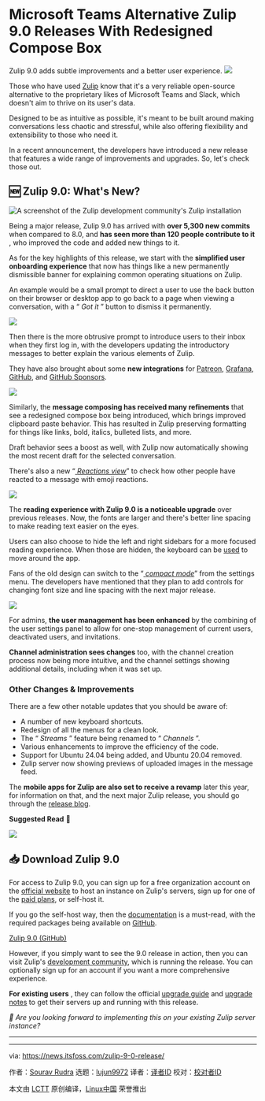 [#]: subject: "Microsoft Teams Alternative Zulip 9.0 Releases With Redesigned Compose Box"
[#]: via: "https://news.itsfoss.com/zulip-9-0-release/"
[#]: author: "Sourav Rudra https://news.itsfoss.com/author/sourav/"
[#]: collector: "lujun9972/lctt-scripts-1705972010"
[#]: translator: " "
[#]: reviewer: " "
[#]: publisher: " "
[#]: url: " "

Microsoft Teams Alternative Zulip 9.0 Releases With Redesigned Compose Box
======
Zulip 9.0 adds subtle improvements and a better user experience.
[![][1]][2]

Those who have used [Zulip][3] know that it's a very reliable open-source alternative to the proprietary likes of Microsoft Teams and Slack, which doesn't aim to thrive on its user's data.

Designed to be as intuitive as possible, it's meant to be built around making conversations less chaotic and stressful, while also offering flexibility and extensibility to those who need it.

In a recent announcement, the developers have introduced a new release that features a wide range of improvements and upgrades. So, let's check those out.

## 🆕 Zulip 9.0: What's New?

![A screenshot of the Zulip development community's Zulip installation][4]

Being a major release, Zulip 9.0 has arrived with **over 5,300 new commits** when compared to 8.0, and **has seen more than 120 people contribute to it** , who improved the code and added new things to it.

As for the key highlights of this release, we start with the **simplified user onboarding experience** that now has things like a new permanently dismissible banner for explaining common operating situations on Zulip.

An example would be a small prompt to direct a user to use the back button on their browser or desktop app to go back to a page when viewing a conversation, with a “ _Got it_ ” button to dismiss it permanently.

![][5]

Then there is the more obtrusive prompt to introduce users to their inbox when they first log in, with the developers updating the introductory messages to better explain the various elements of Zulip.

They have also brought about some **new integrations** for [Patreon][6], [Grafana][7], [GitHub][8], and [GitHub Sponsors][9].

![][10]

Similarly, the **message composing has received many refinements** that see a redesigned compose box being introduced, which brings improved clipboard paste behavior. This has resulted in Zulip preserving formatting for things like links, bold, italics, bulleted lists, and more.

Draft behavior sees a boost as well, with Zulip now automatically showing the most recent draft for the selected conversation.

There's also a new “[ _Reactions view_][11]” to check how other people have reacted to a message with emoji reactions.

![][12]

The **reading experience with Zulip 9.0 is a noticeable upgrade** over previous releases. Now, the fonts are larger and there's better line spacing to make reading text easier on the eyes.

Users can also choose to hide the left and right sidebars for a more focused reading experience. When those are hidden, the keyboard can be [used][13] to move around the app.

Fans of the old design can switch to the “[ _compact mode_][14]” from the settings menu. The developers have mentioned that they plan to add controls for changing font size and line spacing with the next major release.

![][15]

For admins, **the user management has been enhanced** by the combining of the user settings panel to allow for one-stop management of current users, deactivated users, and invitations.

**Channel administration sees changes** too, with the channel creation process now being more intuitive, and the channel settings showing additional details, including when it was set up.

### Other Changes & Improvements

There are a few other notable updates that you should be aware of:

  * A number of new keyboard shortcuts.
  * Redesign of all the menus for a clean look.
  * The “ _Streams_ ” feature being renamed to “ _Channels_ ”.
  * Various enhancements to improve the efficiency of the code.
  * Support for Ubuntu 24.04 being added, and Ubuntu 20.04 removed.
  * Zulip server now showing previews of uploaded images in the message feed.



The **mobile apps for Zulip are also set to receive a revamp** later this year, for information on that, and the next major Zulip release, you should go through the [release blog][16].

**Suggested Read** 📖

![][17]

## 📥 Download Zulip 9.0

For access to Zulip 9.0, you can sign up for a free organization account on the [official website][3] to host an instance on Zulip's servers, sign up for one of the [paid plans][18], or self-host it.

If you go the self-host way, then the [documentation][19] is a must-read, with the required packages being available on [GitHub][20].

[Zulip 9.0 (GitHub)][20]

However, if you simply want to see the 9.0 release in action, then you can visit Zulip's [development community][21], which is running the release. You can optionally sign up for an account if you want a more comprehensive experience.

**For existing users** , they can follow the official [upgrade guide][22] and [upgrade notes][23] to get their servers up and running with this release.

_💬 Are you looking forward to implementing this on your existing Zulip server instance?_

* * *

--------------------------------------------------------------------------------

via: https://news.itsfoss.com/zulip-9-0-release/

作者：[Sourav Rudra][a]
选题：[lujun9972][b]
译者：[译者ID](https://github.com/译者ID)
校对：[校对者ID](https://github.com/校对者ID)

本文由 [LCTT](https://github.com/LCTT/TranslateProject) 原创编译，[Linux中国](https://linux.cn/) 荣誉推出

[a]: https://news.itsfoss.com/author/sourav/
[b]: https://github.com/lujun9972
[1]: https://news.itsfoss.com/assets/images/pikapods-banner-v3.webp
[2]: https://www.pikapods.com/?utm_campaign=banner-2024-05&utm_source=itsfoss
[3]: https://zulip.com/
[4]: https://news.itsfoss.com/content/images/2024/07/Zulip_9.0_a-1.jpg
[5]: https://news.itsfoss.com/content/images/2024/07/Zulip_9.0_b.jpg
[6]: https://zulip.com/integrations/doc/patreon
[7]: https://zulip.com/integrations/doc/grafana
[8]: https://zulip.com/integrations/doc/github
[9]: https://zulip.com/integrations/doc/githubsponsors
[10]: https://news.itsfoss.com/content/images/2024/07/Zulip_9.0_c.jpg
[11]: https://zulip.com/help/emoji-reactions#view-your-messages-with-reactions
[12]: https://news.itsfoss.com/content/images/2024/07/Zulip_9.0_d.jpg
[13]: https://zulip.com/help/keyboard-shortcuts#navigation
[14]: https://zulip.com/help/font-size
[15]: https://news.itsfoss.com/content/images/2024/07/Zulip_9.0_e.jpg
[16]: https://blog.zulip.com/2024/07/25/zulip-9-0-released/
[17]: https://itsfoss.com/content/images/size/w256h256/2022/12/android-chrome-192x192.png
[18]: https://zulip.com/plans/
[19]: https://zulip.readthedocs.io/en/stable/production/install.html
[20]: https://github.com/zulip/zulip/releases/tag/9.0
[21]: https://chat.zulip.org/
[22]: https://zulip.readthedocs.io/en/stable/production/upgrade.html
[23]: https://zulip.readthedocs.io/en/stable/overview/changelog.html#upgrade-notes-for-9-0
